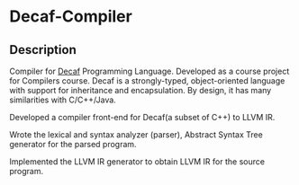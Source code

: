 # Decaf-Compiler
## Description

Compiler for [Decaf](https://ocw.mit.edu/courses/electrical-engineering-and-computer-science/6-035-computer-language-engineering-spring-2010/projects/MIT6_035S10_decaf.pdf) 
Programming Language. Developed as a course project for Compilers course.
Decaf  is  a  strongly-typed,  object-oriented  language  with  support  for  inheritance  and  encapsulation. By design, it has many similarities with C/C++/Java.


Developed a compiler front-end for Decaf(a subset of C++) to LLVM IR.

Wrote the lexical and syntax analyzer (parser), Abstract Syntax Tree generator for the parsed program.

Implemented the LLVM IR generator to obtain LLVM IR for the source program.


